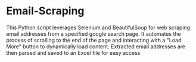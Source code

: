 # Email-Scraping
This Python script leverages Selenium and BeautifulSoup for web scraping email addresses from a specified google search page. It automates the process of scrolling to the end of the page and interacting with a "Load More" button to dynamically load content. Extracted email addresses are then parsed and saved to an Excel file for easy access
